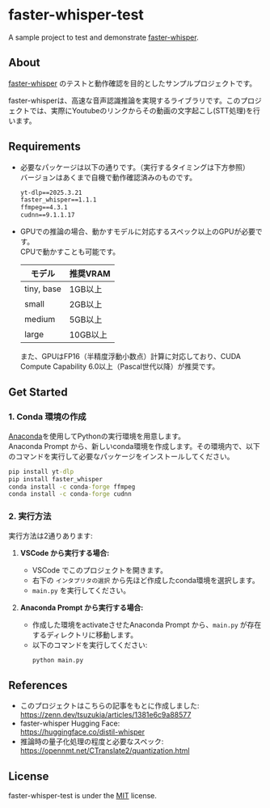 # faster-whisper-test

A sample project to test and demonstrate [faster-whisper](https://github.com/guillaumekln/faster-whisper).


## About

[faster-whisper](https://github.com/guillaumekln/faster-whisper) のテストと動作確認を目的としたサンプルプロジェクトです。

faster-whisperは、高速な音声認識推論を実現するライブラリです。このプロジェクトでは、実際にYoutubeのリンクからその動画の文字起こし(STT処理)を行います。

## Requirements
- 必要なパッケージは以下の通りです。（実行するタイミングは下方参照）<br>
バージョンはあくまで自機で動作確認済みのものです。
    ```cmd
    yt-dlp==2025.3.21 
    faster_whisper==1.1.1
    ffmpeg==4.3.1
    cudnn==9.1.1.17
    ```

- GPUでの推論の場合、動かすモデルに対応するスペック以上のGPUが必要です。<br>
CPUで動かすことも可能です。

    |モデル|推奨VRAM|
    |----|----|
    |tiny, base|1GB以上|
    |small|2GB以上|
    |medium|5GB以上|
    |large|10GB以上||

    また、GPUはFP16（半精度浮動小数点）計算に対応しており、CUDA Compute Capability 6.0以上（Pascal世代以降）が推奨です。

## Get Started

### 1. Conda 環境の作成
[Anaconda](https://www.anaconda.com/)を使用してPythonの実行環境を用意します。<br>
Anaconda Prompt から、新しいconda環境を作成します。その環境内で、以下のコマンドを実行して必要なパッケージをインストールしてください。

```cmd
pip install yt-dlp
pip install faster_whisper
conda install -c conda-forge ffmpeg
conda install -c conda-forge cudnn
```

### 2. 実行方法
実行方法は2通りあります:

1. **VSCode から実行する場合:**
   - VSCode でこのプロジェクトを開きます。
   - 右下の `インタプリタの選択` から先ほど作成したconda環境を選択します。
   - `main.py` を実行してください。

2. **Anaconda Prompt から実行する場合:**
   - 作成した環境をactivateさせたAnaconda Prompt から、`main.py` が存在するディレクトリに移動します。
   - 以下のコマンドを実行してください:
     ```bash
     python main.py
     ```

## References

- このプロジェクトはこちらの記事をもとに作成しました:<br>
    https://zenn.dev/tsuzukia/articles/1381e6c9a88577
- faster-whisper Hugging Face:<br>
    https://huggingface.co/distil-whisper
- 推論時の量子化処理の程度と必要なスペック:<br>
    https://opennmt.net/CTranslate2/quantization.html


## License
faster-whisper-test is under the [MIT](/LICENSE) license.